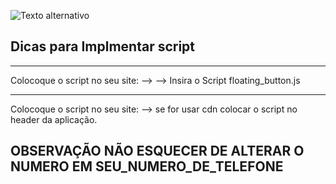 ![Texto alternativo](https://zeeps.com.br/assets/img/logo.png)

## Dicas para Implmentar script
---

Colocoque o script no seu site:
 --> <script src="Caminho/floating_button.js"></script>
 --> Insira o Script floating_button.js

---
Colocoque o script no seu site:
 --> se for usar cdn colocar o script no header da aplicação.

## OBSERVAÇÃO NÃO ESQUECER DE ALTERAR O NUMERO EM SEU_NUMERO_DE_TELEFONE